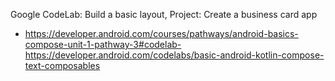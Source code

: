 Google CodeLab: Build a basic layout, Project: Create a business card app
* https://developer.android.com/courses/pathways/android-basics-compose-unit-1-pathway-3#codelab-https://developer.android.com/codelabs/basic-android-kotlin-compose-text-composables